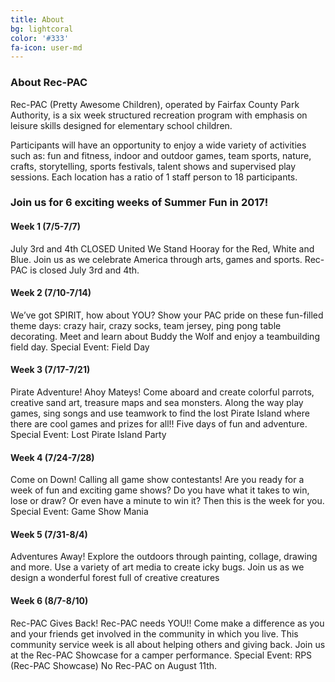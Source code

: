 ```yaml
---
title: About
bg: lightcoral
color: '#333'
fa-icon: user-md
---
```


<h3><strong>About Rec-PAC</strong></h3>

Rec-PAC (Pretty Awesome Children), operated by Fairfax County Park Authority, is a six week structured recreation program with emphasis on leisure skills designed for elementary school children.

Participants will have an opportunity to enjoy a wide variety of activities such as: fun and fitness, indoor and outdoor games, team sports, nature, crafts, storytelling, sports festivals, talent shows and supervised play sessions. Each location has a ratio of 1 staff person to 18 participants.

### Join us for 6 exciting weeks of Summer Fun in 2017!

#### Week 1 (7/5-7/7)
July 3rd and 4th CLOSED
United We Stand 
Hooray for the Red, White and Blue. Join us as we celebrate America through arts, games and sports. Rec-PAC is closed July 3rd and 4th.

#### Week 2 (7/10-7/14)
We’ve got SPIRIT, how about YOU? 
Show your PAC pride on these fun-filled theme days: crazy hair, crazy socks, team jersey, ping pong table decorating. Meet and learn about Buddy the Wolf and enjoy a teambuilding field day. Special Event: Field Day 

#### Week 3 (7/17-7/21)
Pirate Adventure! 
Ahoy Mateys! Come aboard and create colorful parrots, creative sand art, treasure maps and sea monsters. Along the way play games, sing songs and use teamwork to find the lost Pirate Island where there are cool games and prizes for all!! Five days of fun and adventure. Special Event: Lost Pirate Island Party

#### Week 4 (7/24-7/28)
Come on Down! 
Calling all game show contestants! Are you ready for a week of fun and exciting game shows? Do you have what it takes to win, lose or draw? Or even have a minute to win it? Then this is the week for you. Special Event: Game Show Mania

#### Week 5 (7/31-8/4)
Adventures Away! 
Explore the outdoors through painting, collage, drawing and more. Use a variety of art media to create icky bugs. Join us as we design a wonderful forest full of creative creatures

#### Week 6 (8/7-8/10)
Rec-PAC Gives Back! 
Rec-PAC needs YOU!! Come make a difference as you and your friends get involved in the community in which you live. This community service week is all about helping others and giving back. Join us at the Rec-PAC Showcase for a camper performance. Special Event: RPS (Rec-PAC Showcase) No Rec-PAC on August 11th.
